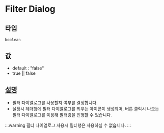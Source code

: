 # Filter Dialog

## 타입

`boolean`

## 값
- default : "false"
- true || false


## [설명](https://docs.ibsheet.com/ibsheet/v8/manual/#docs/props/cfg/use-filter-dialog)
- 필터 다이얼로그를 사용할지 여부를 결정합니다.
- 설정시 헤더행에 필터 다이얼로그를 띄우는 아이콘이 생성되며, 버튼 클릭시 나오는 필터 다이얼로그를 이용해 필터링을 진행할 수 있습니다.

:::warning
필터 다이얼로그 사용시 필터행은 사용하실 수 없습니다.
:::